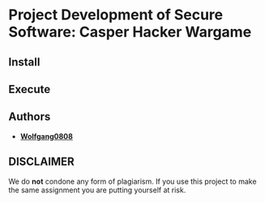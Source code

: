 # Project Development of Secure Software: Casper Hacker Wargame

## Install

## Execute

## Authors
* **[Wolfgang0808](https://github.com/Wolfgang0808)**

## DISCLAIMER
We do **not** condone any form of plagiarism. If you use this project to make the same assignment you are putting yourself at risk.
